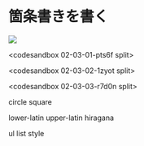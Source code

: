 # 箇条書きを書く

![][image-1]

<codesandbox 02-03-01-pts6f split>

<codesandbox 02-03-02-1zyot split>

<codesandbox 02-03-03-r7d0n split>

circle
square

lower-latin
upper-latin
hiragana


ul list style

[image-1]:	https://github.com/kazukitash/static-website-course/raw/master/images/02-li.png